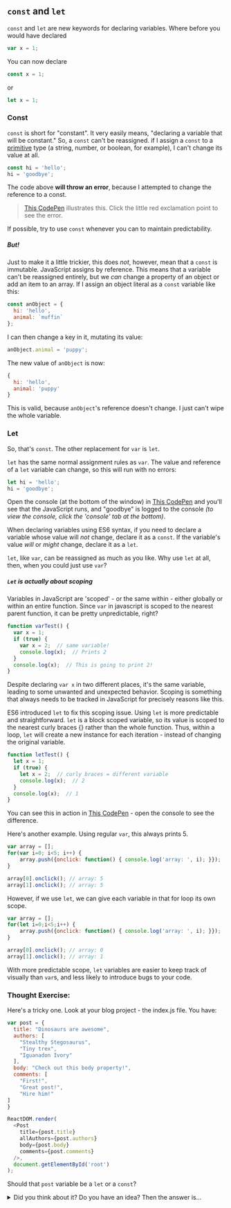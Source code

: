 
## `const` and `let`

`const` and `let` are new keywords for declaring variables. Where before you would have declared

```javascript
var x = 1;
```

You can now declare

```javascript
const x = 1;
```

or

```javascript
let x = 1;
```

### Const

`const` is short for "constant". It very easily means, "declaring a variable that will be constant." So, a `const` can't be reassigned. if I assign a `const` to a [primitive](https://developer.mozilla.org/en-US/docs/Glossary/Primitive) type (a string, number, or boolean, for example), I can't change its value at all.

```javascript
const hi = 'hello';
hi = 'goodbye';
```

The code above **will throw an error**, because I attempted to change the reference to a const.

> [This CodePen](https://codepen.io/andrewdushane/pen/jBYzbm) illustrates this. Click the little red exclamation point to see the error.

If possible, try to use `const` whenever you can to maintain predictability.

##### But!

Just to make it a little trickier, this does _not_, however, mean that a `const` is immutable. JavaScript assigns by reference. This means that a variable can't be reassigned entirely, but we *can* change a property of an object or add an item to an array. If I assign an object literal as a `const` variable like this:

```javascript
const anObject = {
  hi: 'hello',
  animal: `muffin`
};
```

I can then change a key in it, mutating its value:

```javascript
anObject.animal = 'puppy';
```

The new value of `anObject` is now:

```javascript
{
  hi: 'hello',
  animal: 'puppy'
}
```

This is valid, because `anObject`'s reference doesn't change. I just can't wipe the whole variable.


### Let


So, that's `const`. The other replacement for `var` is `let`.

`let` has the same normal assignment rules as `var`. The value and reference of a `let` variable can change, so this will run with no errors:

```javascript
let hi = 'hello';
hi = 'goodbye';
```

Open the console (at the bottom of the window) in [This CodePen](https://codepen.io/andrewdushane/pen/mWpxVy) and you'll see that the JavaScript runs, and "goodbye" is logged to the console *(to view the console, click the 'console' tab at the bottom)*.

When declaring variables using ES6 syntax, if you need to declare a variable whose value will _not_ change, declare it as a `const`. If the variable's value _will_ or _might_ change, declare it as a `let`.

`let`, like `var`, can be reassigned as much as you like. Why use `let` at all, then, when you could just use `var`?

##### `Let` is actually about scoping
Variables in JavaScript are 'scoped' - or the same within - either globally or within an entire function. Since `var` in javascript is scoped to the nearest parent function, it can be pretty unpredictable, right?

```javascript
function varTest() {
  var x = 1;
  if (true) {
    var x = 2;  // same variable!
    console.log(x);  // Prints 2
  }
  console.log(x);  // This is going to print 2!
}
```

Despite declaring `var x` in two different places, it's the same variable, leading to some unwanted and unexpected behavior. Scoping is something that always needs to be tracked in JavaScript for precisely reasons like this.

ES6 introduced `let` to fix this scoping issue. Using `let` is more predictable and straightforward. `let` is a block scoped variable, so its value is scoped to the nearest curly braces {} rather than the whole function. Thus, within a loop, `let` will create a new instance for each iteration - instead of changing the original variable.

```js
function letTest() {
  let x = 1;
  if (true) {
    let x = 2;  // curly braces = different variable
    console.log(x);  // 2
  }
  console.log(x);  // 1
}
```

You can see this in action in [This CodePen](https://codepen.io/andrewdushane/pen/oZpqxO) - open the console to see the difference.

Here's another example. Using regular `var`, this always prints 5.

```js
var array = [];
for(var i=0; i<5; i++) {
    array.push({onclick: function() { console.log('array: ', i); }});
}

array[0].onclick(); // array: 5
array[1].onclick(); // array: 5
```

However, if we use `let`, we can give each variable in that for loop its own scope.

```js
var array = [];
for(let i=0;i<5;i++) {
    array.push({onclick: function() { console.log('array: ', i); }});
}

array[0].onclick(); // array: 0
array[1].onclick(); // array: 1
```

With more predictable scope, `let` variables are easier to keep track of visually than `var`s, and less likely to introduce bugs to your code.

### Thought Exercise:

Here's a tricky one. Look at your blog project - the index.js file. You have:

```js
var post = {
  title: "Dinosaurs are awesome",
  authors: [
    "Stealthy Stegosaurus",
    "Tiny trex",
    "Iguanadon Ivory"
  ],
  body: "Check out this body property!",
  comments: [
    "First!",
    "Great post!",
    "Hire him!"
]
}

ReactDOM.render(
  <Post
    title={post.title}
    allAuthors={post.authors}
    body={post.body}
    comments={post.comments}
  />,
  document.getElementById('root')
);

```

Should that `post` variable be a `let` or a `const`?

<details>
 <summary>Did you think about it? Do you have an idea? Then the answer is...</summary>
  `const`. We want to show one post which will be displayed
  constantly. The one post should never change.

  Now, the comments might change. People should be able to add or remove their
  own comments. Remember that `const` only refers to what the variable `post`
  references. We're still allowed to modify the values inside of the object.

  Using `const` will guarantee that the `post` object is never swapped out
  for an entirely other blog post object. Using `const` will still allow us
  to modify the values of the `title`, `authors`, `body` and `comments` inside
  the constant object.
</details>
